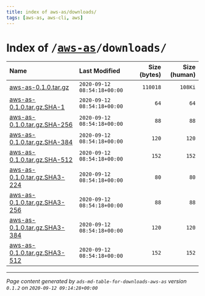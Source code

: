 ```yaml
---
title: index of aws-as/downloads/
tags: [aws-as, aws-cli, aws]
---
```

# Index of <tt>/[aws-as][]/downloads/</tt>

|                             Name |               Last Modified |   Size (bytes) |   Size (human) |
| :------------------------------- | :-------------------------- | -------------: | -------------: |
| [aws-as-0.1.0.tar.gz][]          | `2020-09-12 08:54:18+00:00` |       `110018` |        `108Ki` |
| [aws-as-0.1.0.tar.gz.SHA-1][]    | `2020-09-12 08:54:18+00:00` |           `64` |           `64` |
| [aws-as-0.1.0.tar.gz.SHA-256][]  | `2020-09-12 08:54:18+00:00` |           `88` |           `88` |
| [aws-as-0.1.0.tar.gz.SHA-384][]  | `2020-09-12 08:54:18+00:00` |          `120` |          `120` |
| [aws-as-0.1.0.tar.gz.SHA-512][]  | `2020-09-12 08:54:18+00:00` |          `152` |          `152` |
| [aws-as-0.1.0.tar.gz.SHA3-224][] | `2020-09-12 08:54:18+00:00` |           `80` |           `80` |
| [aws-as-0.1.0.tar.gz.SHA3-256][] | `2020-09-12 08:54:18+00:00` |           `88` |           `88` |
| [aws-as-0.1.0.tar.gz.SHA3-384][] | `2020-09-12 08:54:18+00:00` |          `120` |          `120` |
| [aws-as-0.1.0.tar.gz.SHA3-512][] | `2020-09-12 08:54:18+00:00` |          `152` |          `152` |



[aws-as]: ../
[aws-as-0.1.0.tar.gz]:            aws-as-0.1.0.tar.gz
[aws-as-0.1.0.tar.gz.SHA-1]:      aws-as-0.1.0.tar.gz.SHA-1
[aws-as-0.1.0.tar.gz.SHA-256]:    aws-as-0.1.0.tar.gz.SHA-256
[aws-as-0.1.0.tar.gz.SHA-384]:    aws-as-0.1.0.tar.gz.SHA-384
[aws-as-0.1.0.tar.gz.SHA-512]:    aws-as-0.1.0.tar.gz.SHA-512
[aws-as-0.1.0.tar.gz.SHA3-224]:   aws-as-0.1.0.tar.gz.SHA3-224
[aws-as-0.1.0.tar.gz.SHA3-256]:   aws-as-0.1.0.tar.gz.SHA3-256
[aws-as-0.1.0.tar.gz.SHA3-384]:   aws-as-0.1.0.tar.gz.SHA3-384
[aws-as-0.1.0.tar.gz.SHA3-512]:   aws-as-0.1.0.tar.gz.SHA3-512

---
_Page content generated by `ads-md-table-for-downloads-aws-as` version `0.1.2` on `2020-09-12 09:14:28+00:00`_
